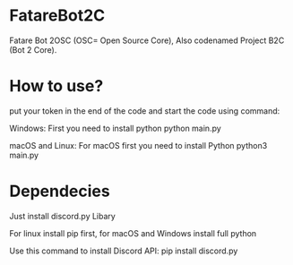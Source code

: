 # FatareBot2C
Fatare Bot 2OSC (OSC= Open Source Core), Also codenamed Project B2C (Bot 2 Core).

# How to use?
put your token in the end of the code and start the code using command:

Windows:
First you need to install python
python main.py 

macOS and Linux:
For macOS first you need to install Python
python3 main.py

# Dependecies
Just install discord.py Libary

For linux install pip first, for macOS and Windows install full python

Use this command to install Discord API:
pip install discord.py
